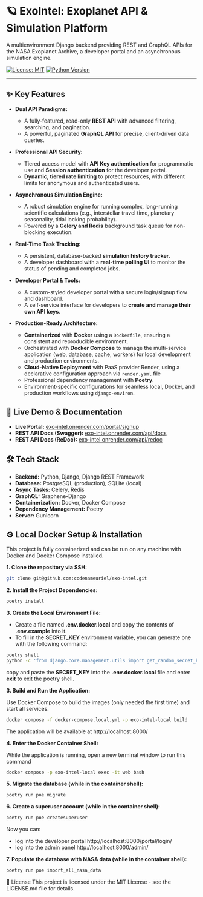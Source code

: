 # 🪐 ExoIntel: Exoplanet API & Simulation Platform

A multienvironment Django backend providing REST and GraphQL APIs for the NASA Exoplanet Archive, a developer portal and
an asynchronous simulation engine.

[![License: MIT](https://img.shields.io/badge/License-MIT-yellow.svg)](https://opensource.org/licenses/MIT)
[![Python Version](https://img.shields.io/badge/python-3.10-blue.svg)](https://www.python.org/downloads/release/python-3100/)

---

## ✨ Key Features

* **Dual API Paradigms:**
    * A fully-featured, read-only **REST API** with advanced filtering, searching, and pagination.
    * A powerful, paginated **GraphQL API** for precise, client-driven data queries.

* **Professional API Security:**
    * Tiered access model with **API Key authentication** for programmatic use and **Session authentication** for the
      developer portal.
    * **Dynamic, tiered rate limiting** to protect resources, with different limits for anonymous and authenticated
      users.

* **Asynchronous Simulation Engine:**
    * A robust simulation engine for running complex, long-running scientific calculations (e.g., interstellar travel
      time, planetary seasonality, tidal locking probability).
    * Powered by a **Celery and Redis** background task queue for non-blocking execution.

* **Real-Time Task Tracking:**
    * A persistent, database-backed **simulation history tracker**.
    * A developer dashboard with a **real-time polling UI** to monitor the status of pending and completed jobs.

* **Developer Portal & Tools:**
    * A custom-styled developer portal with a secure login/signup flow and dashboard.
    * A self-service interface for developers to **create and manage their own API keys**.

* **Production-Ready Architecture:**
    * **Containerized** with **Docker** using a `Dockerfile`, ensuring a consistent and reproducible environment.
    * Orchestrated with **Docker Compose** to manage the multi-service application (web, database, cache, workers) for
      local development and
      production environments.
    * **Cloud-Native Deployment** with PaaS provider Render, using a declarative configuration approach via
      `render.yaml` file
    * Professional dependency management with **Poetry**.
    * Environment-specific configurations for seamless local, Docker, and production workflows using `django-environ`.

## 🚀 Live Demo & Documentation

* **Live Portal:** [exo-intel.onrender.com/portal/signup](exo-intel.onrender.com/portal/signup/)
* **REST API Docs (Swagger):** [exo-intel.onrender.com/api/docs](exo-intel.onrender.com/api/docs/)
* **REST API Docs (ReDoc):** [exo-intel.onrender.com/api/redoc](exo-intel.onrender.com/api/redoc/)

## 🛠️ Tech Stack

* **Backend:** Python, Django, Django REST Framework
* **Database:** PostgreSQL (production), SQLite (local)
* **Async Tasks:** Celery, Redis
* **GraphQL:** Graphene-Django
* **Containerization:** Docker, Docker Compose
* **Dependency Management:** Poetry
* **Server:** Gunicorn

## ⚙️ Local Docker Setup & Installation

This project is fully containerized and can be run on any machine with Docker and Docker Compose installed.

**1. Clone the repository via SSH:**

```bash
git clone git@github.com:codenameuriel/exo-intel.git
```

**2. Install the Project Dependencies:**

```bash
poetry install
```

**3. Create the Local Environment File:**

* Create a file named **.env.docker.local** and copy the contents of **.env.example** into it.
* To fill in the **SECRET_KEY** environment variable, you can generate one with the following command:

```bash
poetry shell
python -c 'from django.core.management.utils import get_random_secret_key; print(get_random_secret_key())'
```

copy and paste the **SECRET_KEY** into the **.env.docker.local** file and enter **exit** to exit the poetry shell.

**3. Build and Run the Application:**

Use Docker Compose to build the images (only needed the first time) and start all services.

```bash
docker compose -f docker-compose.local.yml -p exo-intel-local build
```

The application will be available at http://localhost:8000/

**4. Enter the Docker Container Shell:**

While the application is running, open a new terminal window to run this command

```bash
docker compose -p exo-intel-local exec -it web bash
```

**5. Migrate the database (while in the container shell):**

```bash
poetry run poe migrate
```

**6. Create a superuser account (while in the container shell):**

```bash
poetry run poe createsuperuser
```

Now you can:

* log into the developer portal http://localhost:8000/portal/login/
* log into the admin panel http://localhost:8000/admin/

**7. Populate the database with NASA data (while in the container shell):**

```bash
poetry run poe import_all_nasa_data
```

📜 License
This project is licensed under the MIT License - see the LICENSE.md file for details.